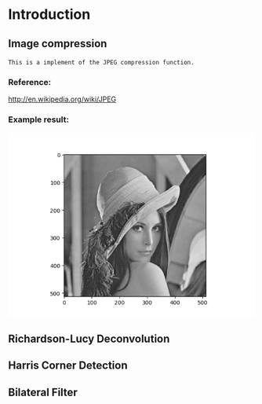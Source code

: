 Introduction
=======================================


## Image compression
<!-- --------------------------------------- -->
	This is a implement of the JPEG compression function. 

### Reference: 
<http://en.wikipedia.org/wiki/JPEG> <br />

### Example result: 
![Example](./result/Compression.png "result")

## Richardson-Lucy Deconvolution
<!-- --------------------------------------- -->




## Harris Corner Detection
<!-- --------------------------------------- -->




## Bilateral Filter
<!-- --------------------------------------- -->